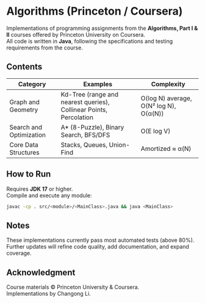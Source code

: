 # Algorithms (Princeton / Coursera)

Implementations of programming assignments from the **Algorithms, Part I & II** courses offered by Princeton University on Coursera.  
All code is written in **Java**, following the specifications and testing requirements from the course.

## Contents

| Category | Examples | Complexity |
|-----------|-----------|-------------|
| Graph and Geometry | Kd-Tree (range and nearest queries), Collinear Points, Percolation | O(log N) average, O(N² log N), O(α(N)) |
| Search and Optimization | A* (8-Puzzle), Binary Search, BFS/DFS | O(E log V) |
| Core Data Structures | Stacks, Queues, Union-Find | Amortized ≈ α(N) |

## How to Run

Requires **JDK 17** or higher.  
Compile and execute any module:

```bash
javac -cp . src/<module>/<MainClass>.java && java <MainClass>
```


## Notes

These implementations currently pass most automated tests (above 80%).  
Further updates will refine code quality, add documentation, and expand coverage.


## Acknowledgment
Course materials © Princeton University & Coursera.  
Implementations by Changong Li.

